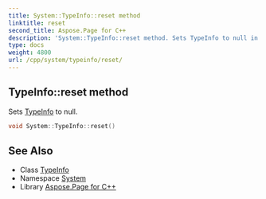```yaml
---
title: System::TypeInfo::reset method
linktitle: reset
second_title: Aspose.Page for C++
description: 'System::TypeInfo::reset method. Sets TypeInfo to null in C++.'
type: docs
weight: 4800
url: /cpp/system/typeinfo/reset/
---
```

## TypeInfo::reset method


Sets [TypeInfo](../) to null.

```cpp
void System::TypeInfo::reset()
```

## See Also

* Class [TypeInfo](../)
* Namespace [System](../../)
* Library [Aspose.Page for C++](../../../)
